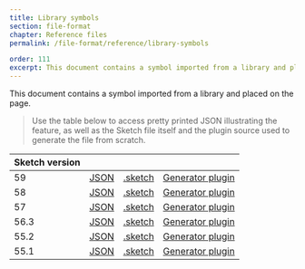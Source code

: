 ```yaml
---
title: Library symbols
section: file-format
chapter: Reference files
permalink: /file-format/reference/library-symbols

order: 111
excerpt: This document contains a symbol imported from a library and placed on the page.
---
```


This document contains a symbol imported from a library and placed on the page.

> Use the table below to access pretty printed JSON illustrating the feature, as well as the Sketch file itself and the plugin source used to generate the file from scratch.

| Sketch version |  |  |  |
| --- | --- | --- | --- |
| 59 | [JSON](https://github.com/BohemianCoding/SketchAPI/tree/develop/reference-files/59/library-symbols/output) | [.sketch](https://github.com/BohemianCoding/SketchAPI/tree/develop/reference-files/59/library-symbols/output.sketch) | [Generator plugin](https://github.com/BohemianCoding/SketchAPI/tree/develop/reference-files/plugin.sketchplugin/Contents/Sketch/library-symbols.js) |
| 58 | [JSON](https://github.com/BohemianCoding/SketchAPI/tree/develop/reference-files/58/library-symbols/output) | [.sketch](https://github.com/BohemianCoding/SketchAPI/tree/develop/reference-files/58/library-symbols/output.sketch) | [Generator plugin](https://github.com/BohemianCoding/SketchAPI/tree/develop/reference-files/plugin.sketchplugin/Contents/Sketch/library-symbols.js) |
| 57 | [JSON](https://github.com/BohemianCoding/SketchAPI/tree/develop/reference-files/57/library-symbols/output) | [.sketch](https://github.com/BohemianCoding/SketchAPI/tree/develop/reference-files/57/library-symbols/output.sketch) | [Generator plugin](https://github.com/BohemianCoding/SketchAPI/tree/develop/reference-files/plugin.sketchplugin/Contents/Sketch/library-symbols.js) |
| 56.3 | [JSON](https://github.com/BohemianCoding/SketchAPI/tree/develop/reference-files/56.3/library-symbols/output) | [.sketch](https://github.com/BohemianCoding/SketchAPI/tree/develop/reference-files/56.3/library-symbols/output.sketch) | [Generator plugin](https://github.com/BohemianCoding/SketchAPI/tree/develop/reference-files/plugin.sketchplugin/Contents/Sketch/library-symbols.js) |
| 55.2 | [JSON](https://github.com/BohemianCoding/SketchAPI/tree/develop/reference-files/55.2/library-symbols/output) | [.sketch](https://github.com/BohemianCoding/SketchAPI/tree/develop/reference-files/55.2/library-symbols/output.sketch) | [Generator plugin](https://github.com/BohemianCoding/SketchAPI/tree/develop/reference-files/plugin.sketchplugin/Contents/Sketch/library-symbols.js) |
| 55.1 | [JSON](https://github.com/BohemianCoding/SketchAPI/tree/develop/reference-files/55.1/library-symbols/output) | [.sketch](https://github.com/BohemianCoding/SketchAPI/tree/develop/reference-files/55.1/library-symbols/output.sketch) | [Generator plugin](https://github.com/BohemianCoding/SketchAPI/tree/develop/reference-files/plugin.sketchplugin/Contents/Sketch/library-symbols.js) |
